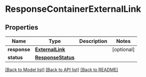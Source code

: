 # ResponseContainerExternalLink

## Properties
Name | Type | Description | Notes
------------ | ------------- | ------------- | -------------
**response** | [**ExternalLink**](ExternalLink.md) |  | [optional] 
**status** | [**ResponseStatus**](ResponseStatus.md) |  | 

[[Back to Model list]](../README.md#documentation-for-models) [[Back to API list]](../README.md#documentation-for-api-endpoints) [[Back to README]](../README.md)


